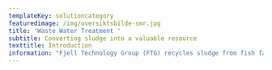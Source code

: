 ```yaml
---
templateKey: solutioncategory
featuredimage: /img/oversiktsbilde-smr.jpg
title: 'Waste Water Treatment '
subtitle: Converting sludge into a valuable resource
texttitle: Introduction
information: "Fjell Technology Group (FTG) recycles sludge from fish farms and municipal waste water plants. The sludge is used as an additive in fertiliser or other agricultural products. \n\n**Land-based fish farming** **and closed- & semi-closed fish farming** cages in sea is an expanding industry, which will continue to grow in the coming years. With more fish farms of this type being established, wastewater management becomes an increasing concern. \n\nThese fish farms must clean their wastewater before letting it out into the recipient. The origin of the organic material in the wastewater is faeces and fish feed residues. Many fish farms are obliged to reduce the load of organic material in the wastewater before they let it out into the surrounding sea. \n\nIf we focus upon a land-based  fish farm there are typically two sources of wastewater that needs to be treated. The first and primary are mechanical filters of type disk filters or drum filters. All water circulating in a Recirculating Aquaculture System (RAS) or  going through a Flow Through fish farm goes through these mechanical filters. The suspended solids are collected by filters and through a backwash system removed from the filters.\n\nThe second main source, fixed bed biofilters, are only relevant for RAS fish farms. These bioreactors convert ammonia (NH3) and ammonium (NH4+) to NO3- (Nitrate) by use of nitrifying bacteria living on fixed structures with large surface. All wastewater fractions are transported typically to a buffer tank prior to the wastewater treatment plant. \n\nFjell Technology Group offer 3 main types of solutions for treatment of wastewater from aquaculture: \n\n\\- Low-Cost Capture System: low investment cost and moderate capture rate\n\n\\- Fjell P&W ECO Capture System: environmentally friendly solution with high capture rate\n\n\\- High Capture Separation System: highest possible capture rate\n\n![](/img/_mg_2772.jpg \"Fjell AL-2 High Capture Separation System\")\n\nThe 3 different solutions are 100% scalable to any amount of wastewater and organic load that needs to be treated. Typically, the first step is to build structure in the wastewater before the wastewater enters a separation/thickening process stage. Next step is dewatering before the sludge is either put into storage/transport tanks, or enter a Fjell FRS Sludge Dryer System. \n\n**Wastewater** is also an ongoing concern for many municipalities and waste management authorities, who must manage public sewage and waste streams for growing populations. \n\nFTG's dryer design is patented and market leading. For drying large volumes of sludge, it is the most energy-efficient dryer available on the market. It is common to transport wet sludge, with typical dry matter content between 15-25% with trucks or train to processing plants that can utilize it further. By drying the sludge locally, it becomes more storage stabile and as much as 75% of the water can be removed, thus saving significant cost of transportation.\n\nThe dried sludge could be repurposed as an additive for producing fertiliser, or in other agricultural products that rely on nutrients such as nitrogen and phosphorus.\n\n**Concrete benefits**\n\nFTG’s technology contributes to a circular economy by recycling sludge to fertilizer.\n\nThe solution helps fish farmers and municipal waste plants to minimize the need for waste management and transport, which cuts both costs and emissions from production, treatment processes and transport.\n\nFTG has delivered its biowaste handling equipment worldwide, including Germany, Holland, Iceland, Italy, Japan, Norway, and Saudi Arabia.\n\nAt  a glance\n\n**\\-      3 different wastewater treatment solutions tailor made for customer needs**  \n\n**\\-\tRecycling of fish sludge and wastewater for fertiliser**\n\n**\\-\tComplete process taking organic material from wastewater concentrations below 0,1% up to      hygienised and stabilized fine-grained powder with dry matter content above 90%.**   \n\n**\\-\tReduces the need for sludge transport** \n\nPlease check our references for more info."
---
```


